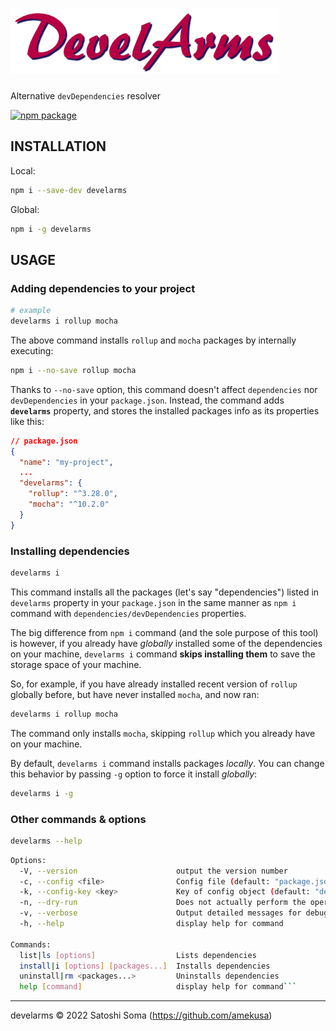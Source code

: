 # ![DEVELARMS](logo.png)
Alternative `devDependencies` resolver

[![npm package](https://img.shields.io/badge/dynamic/json?label=npm%0Apackage&query=%24%5B%27dist-tags%27%5D%5B%27latest%27%5D&url=https%3A%2F%2Fregistry.npmjs.org%2Fdevelarms%2F)](https://www.npmjs.com/package/develarms)


## INSTALLATION

Local:
```sh
npm i --save-dev develarms
```

Global:
```sh
npm i -g develarms
```

## USAGE

### Adding dependencies to your project
```sh
# example
develarms i rollup mocha
```

The above command installs `rollup` and `mocha` packages by internally executing:

```sh
npm i --no-save rollup mocha
```

Thanks to `--no-save` option, this command doesn't affect `dependencies` nor `devDependencies` in your `package.json`. Instead, the command adds **`develarms`** property, and stores the installed packages info as its properties like this:

```json
// package.json
{
  "name": "my-project",
  ...
  "develarms": {
    "rollup": "^3.28.0",
    "mocha": "^10.2.0"
  }
}
```

### Installing dependencies
```sh
develarms i
```

This command installs all the packages (let's say "dependencies") listed in `develarms` property in your `package.json` in the same manner as `npm i` command with `dependencies/devDependencies` properties.

The big difference from `npm i` command (and the sole purpose of this tool) is however, if you already have *globally* installed some of the dependencies on your machine, `develarms i` command **skips installing them** to save the storage space of your machine.

So, for example, if you have already installed recent version of `rollup` globally before, but have never installed `mocha`, and now ran:

```sh
develarms i rollup mocha
```

The command only installs `mocha`, skipping `rollup` which you already have on your machine.

By default, `develarms i` command installs packages *locally*. You can change this behavior by passing `-g` option to force it install *globally*:

```sh
develarms i -g
```

### Other commands & options

```sh
develarms --help
```

```sh
Options:
  -V, --version                      output the version number
  -c, --config <file>                Config file (default: "package.json")
  -k, --config-key <key>             Key of config object (default: "develarms")
  -n, --dry-run                      Does not actually perform the operation
  -v, --verbose                      Output detailed messages for debug
  -h, --help                         display help for command

Commands:
  list|ls [options]                  Lists dependencies
  install|i [options] [packages...]  Installs dependencies
  uninstall|rm <packages...>         Uninstalls dependencies
  help [command]                     display help for command```
```

---

develarms &copy; 2022 Satoshi Soma (https://github.com/amekusa)